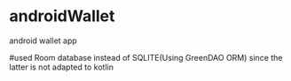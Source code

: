 # androidWallet
android wallet app

#used Room database instead of SQLITE(Using GreenDAO ORM) since the latter is not adapted to kotlin
